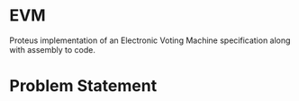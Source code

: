 # EVM
Proteus implementation of an Electronic Voting Machine specification along with assembly to code.

# Problem Statement

